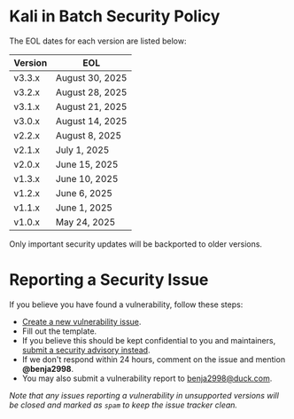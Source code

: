 Kali in Batch Security Policy
=============================

The EOL dates for each version are listed below:

| Version | EOL             |
| ------- | --------------  |
| v3.3.x  | August 30, 2025 |
| v3.2.x  | August 28, 2025 |
| v3.1.x  | August 21, 2025 |
| v3.0.x  | August 14, 2025 |
| v2.2.x  | August 8, 2025  |
| v2.1.x  | July 1, 2025    |
| v2.0.x  | June 15, 2025   |
| v1.3.x  | June 10, 2025   |
| v1.2.x  | June 6, 2025    |
| v1.1.x  | June 1, 2025    |
| v1.0.x  | May 24, 2025    |

Only important security updates will be backported to older versions.

Reporting a Security Issue
==========================

If you believe you have found a vulnerability, follow these steps:
- [Create a new vulnerability issue](https://github.com/Kali-in-Batch/kali-in-batch/issues/new?template=vulnerability.yml).
- Fill out the template.
- If you believe this should be kept confidential to you and maintainers, [submit a security advisory instead](https://github.com/Kali-in-Batch/kali-in-batch/security/advisories/new).
- If we don't respond within 24 hours, comment on the issue and mention **@benja2998**.
- You may also submit a vulnerability report to [benja2998@duck.com](mailto:benja2998@duck.com).

*Note that any issues reporting a vulnerability in unsupported versions will be closed and marked as `spam` to keep the issue tracker clean.*
